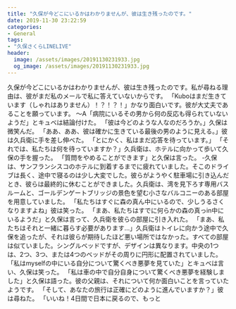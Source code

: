 ```yaml
---
title: "久保が今どこにいるかはわかりませんが、彼は生き残ったのです。"
date: 2019-11-30 23:22:59
categories:
- General
tags:
- "久保さくらLINELIVE"
header:
  image: /assets/images/20191130231933.jpg
  og_image: /assets/images/20191130231933.jpg
---
```


久保が今どこにいるかはわかりませんが、彼は生き残ったのです。私が尋ねる理由は、彼がまだ私のメールで私に答えていないからです。 「Kuboはまだ生きています（しゃれはありません）！？！？！」かなり面白いです。彼が大丈夫であることを願っています。 〜A「病院にいるその男から何の反応も得られていないようだ」とキュベは結論付けた。 「彼は今どのような人なのだろうか。」久保は微笑んだ。 「ああ、ああ、彼は確かに生きている最後の男のように見える。」彼は久兵衛に手を差し伸べた。 「とにかく、私はまだ応答を待っています。」 「それでは、私たちは何を待っていますか？」久兵衛は、ホテルに向かって歩いて久保の手を握った。 「質問をやめることができます」と久保は言った。 -久保は、サンフランシスコのホテルに到着するまでに疲れていました。そこのドライブは長く、途中で寝るのは少し大変でした。彼らがようやく駐車場に引き込んだとき、彼らは最終的に休むことができました。久兵衛は、湾を見下ろす専用バスルームと、ゴールデンゲートブリッジの景色を望む小さなバルコニーのある部屋を用意していました。 「私たちはすぐに森の真ん中にいるので、少しうるさくなりますよね」彼は笑った。 「まあ、私たちはすでに何らかの森の真っin中にいるようだ」と久保は言って、久兵衛を彼らの部屋に引き入れた。 「まあ、私たちはそれと一緒に暮らす必要があります...」久兵衛はトイレに向かう途中で久保を追ったが、それは彼らが期待したほど悪い場所ではなかった。すべての部屋は似ていました。シングルベッドですが、デザインは異なります。中央の1つは、2つ、3つ、または4つのベッドがその周りに円形に配置されていました。 「私はmyselfの中にいる自分について驚くべき悪夢を見ていた」とキュベは言い、久保は笑った。 「私は車の中で自分自身について驚くべき悪夢を経験しました」と久保は語った。彼の父親は、それについて何か面白いことを言っていたようです。 「そして、あなたの旅行は正確にどのように進んでいますか？」彼は尋ねた。 「いいね！4日間で日本に戻るので、もっと
